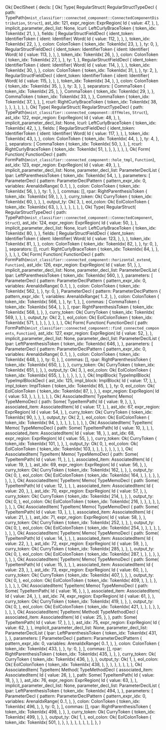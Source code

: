 Ok(
    DeclSheet {
        decls: [
            Ok(
                Type(
                    RegularStruct(
                        RegularStructTypeDecl {
                            path: TypePath(`mnist_classifier::connected_component::ConnectedComponentDistribution`, `Struct`),
                            ast_idx: 121,
                            expr_region: ExprRegion(
                                Id {
                                    value: 47,
                                },
                            ),
                            implicit_parameter_decl_list: None,
                            lcurl: LeftCurlyBraceToken {
                                token_idx: TokenIdx(
                                    21,
                                ),
                            },
                            fields: [
                                RegularStructFieldDecl {
                                    ident_token: IdentifierToken {
                                        ident: Identifier(
                                            Word(
                                                Id {
                                                    value: 112,
                                                },
                                            ),
                                        ),
                                        token_idx: TokenIdx(
                                            22,
                                        ),
                                    },
                                    colon: ColonToken {
                                        token_idx: TokenIdx(
                                            23,
                                        ),
                                    },
                                    ty: 0,
                                },
                                RegularStructFieldDecl {
                                    ident_token: IdentifierToken {
                                        ident: Identifier(
                                            Word(
                                                Id {
                                                    value: 113,
                                                },
                                            ),
                                        ),
                                        token_idx: TokenIdx(
                                            26,
                                        ),
                                    },
                                    colon: ColonToken {
                                        token_idx: TokenIdx(
                                            27,
                                        ),
                                    },
                                    ty: 1,
                                },
                                RegularStructFieldDecl {
                                    ident_token: IdentifierToken {
                                        ident: Identifier(
                                            Word(
                                                Id {
                                                    value: 114,
                                                },
                                            ),
                                        ),
                                        token_idx: TokenIdx(
                                            30,
                                        ),
                                    },
                                    colon: ColonToken {
                                        token_idx: TokenIdx(
                                            31,
                                        ),
                                    },
                                    ty: 2,
                                },
                                RegularStructFieldDecl {
                                    ident_token: IdentifierToken {
                                        ident: Identifier(
                                            Word(
                                                Id {
                                                    value: 115,
                                                },
                                            ),
                                        ),
                                        token_idx: TokenIdx(
                                            34,
                                        ),
                                    },
                                    colon: ColonToken {
                                        token_idx: TokenIdx(
                                            35,
                                        ),
                                    },
                                    ty: 3,
                                },
                            ],
                            separators: [
                                CommaToken {
                                    token_idx: TokenIdx(
                                        25,
                                    ),
                                },
                                CommaToken {
                                    token_idx: TokenIdx(
                                        29,
                                    ),
                                },
                                CommaToken {
                                    token_idx: TokenIdx(
                                        33,
                                    ),
                                },
                                CommaToken {
                                    token_idx: TokenIdx(
                                        37,
                                    ),
                                },
                            ],
                            rcurl: RightCurlyBraceToken {
                                token_idx: TokenIdx(
                                    38,
                                ),
                            },
                        },
                    ),
                ),
            ),
            Ok(
                Type(
                    RegularStruct(
                        RegularStructTypeDecl {
                            path: TypePath(`mnist_classifier::connected_component::EffHoles`, `Struct`),
                            ast_idx: 122,
                            expr_region: ExprRegion(
                                Id {
                                    value: 48,
                                },
                            ),
                            implicit_parameter_decl_list: None,
                            lcurl: LeftCurlyBraceToken {
                                token_idx: TokenIdx(
                                    42,
                                ),
                            },
                            fields: [
                                RegularStructFieldDecl {
                                    ident_token: IdentifierToken {
                                        ident: Identifier(
                                            Word(
                                                Id {
                                                    value: 117,
                                                },
                                            ),
                                        ),
                                        token_idx: TokenIdx(
                                            43,
                                        ),
                                    },
                                    colon: ColonToken {
                                        token_idx: TokenIdx(
                                            44,
                                        ),
                                    },
                                    ty: 4,
                                },
                            ],
                            separators: [
                                CommaToken {
                                    token_idx: TokenIdx(
                                        50,
                                    ),
                                },
                            ],
                            rcurl: RightCurlyBraceToken {
                                token_idx: TokenIdx(
                                    51,
                                ),
                            },
                        },
                    ),
                ),
            ),
            Ok(
                Form(
                    Function(
                        FunctionDecl {
                            path: FormPath(`mnist_classifier::connected_component::hole_tmpl`, `Function`),
                            ast_idx: 123,
                            expr_region: ExprRegion(
                                Id {
                                    value: 49,
                                },
                            ),
                            implicit_parameter_decl_list: None,
                            parameter_decl_list: ParameterDeclList {
                                lpar: LeftParenthesisToken {
                                    token_idx: TokenIdx(
                                        54,
                                    ),
                                },
                                parameters: [
                                    ParameterDecl {
                                        pattern: ParameterDeclPattern {
                                            pattern_expr_idx: 0,
                                            variables: ArenaIdxRange(
                                                0..1,
                                            ),
                                        },
                                        colon: ColonToken {
                                            token_idx: TokenIdx(
                                                56,
                                            ),
                                        },
                                        ty: 1,
                                    },
                                ],
                                commas: [],
                                rpar: RightParenthesisToken {
                                    token_idx: TokenIdx(
                                        59,
                                    ),
                                },
                            },
                            curry_token: Ok(
                                CurryToken {
                                    token_idx: TokenIdx(
                                        60,
                                    ),
                                },
                            ),
                            output_ty: Ok(
                                3,
                            ),
                            eol_colon: Ok(
                                EolColonToken {
                                    token_idx: TokenIdx(
                                        63,
                                    ),
                                },
                            ),
                        },
                    ),
                ),
            ),
            Ok(
                Type(
                    RegularStruct(
                        RegularStructTypeDecl {
                            path: TypePath(`mnist_classifier::connected_component::ConnectedComponent`, `Struct`),
                            ast_idx: 124,
                            expr_region: ExprRegion(
                                Id {
                                    value: 50,
                                },
                            ),
                            implicit_parameter_decl_list: None,
                            lcurl: LeftCurlyBraceToken {
                                token_idx: TokenIdx(
                                    80,
                                ),
                            },
                            fields: [
                                RegularStructFieldDecl {
                                    ident_token: IdentifierToken {
                                        ident: Identifier(
                                            Word(
                                                Id {
                                                    value: 123,
                                                },
                                            ),
                                        ),
                                        token_idx: TokenIdx(
                                            81,
                                        ),
                                    },
                                    colon: ColonToken {
                                        token_idx: TokenIdx(
                                            82,
                                        ),
                                    },
                                    ty: 0,
                                },
                            ],
                            separators: [],
                            rcurl: RightCurlyBraceToken {
                                token_idx: TokenIdx(
                                    84,
                                ),
                            },
                        },
                    ),
                ),
            ),
            Ok(
                Form(
                    Function(
                        FunctionDecl {
                            path: FormPath(`mnist_classifier::connected_component::horizontal_extend`, `Function`),
                            ast_idx: 126,
                            expr_region: ExprRegion(
                                Id {
                                    value: 51,
                                },
                            ),
                            implicit_parameter_decl_list: None,
                            parameter_decl_list: ParameterDeclList {
                                lpar: LeftParenthesisToken {
                                    token_idx: TokenIdx(
                                        560,
                                    ),
                                },
                                parameters: [
                                    ParameterDecl {
                                        pattern: ParameterDeclPattern {
                                            pattern_expr_idx: 0,
                                            variables: ArenaIdxRange(
                                                0..1,
                                            ),
                                        },
                                        colon: ColonToken {
                                            token_idx: TokenIdx(
                                                562,
                                            ),
                                        },
                                        ty: 0,
                                    },
                                    ParameterDecl {
                                        pattern: ParameterDeclPattern {
                                            pattern_expr_idx: 1,
                                            variables: ArenaIdxRange(
                                                1..2,
                                            ),
                                        },
                                        colon: ColonToken {
                                            token_idx: TokenIdx(
                                                566,
                                            ),
                                        },
                                        ty: 1,
                                    },
                                ],
                                commas: [
                                    CommaToken {
                                        token_idx: TokenIdx(
                                            564,
                                        ),
                                    },
                                ],
                                rpar: RightParenthesisToken {
                                    token_idx: TokenIdx(
                                        568,
                                    ),
                                },
                            },
                            curry_token: Ok(
                                CurryToken {
                                    token_idx: TokenIdx(
                                        569,
                                    ),
                                },
                            ),
                            output_ty: Ok(
                                2,
                            ),
                            eol_colon: Ok(
                                EolColonToken {
                                    token_idx: TokenIdx(
                                        571,
                                    ),
                                },
                            ),
                        },
                    ),
                ),
            ),
            Ok(
                Form(
                    Function(
                        FunctionDecl {
                            path: FormPath(`mnist_classifier::connected_component::find_connected_components`, `Function`),
                            ast_idx: 127,
                            expr_region: ExprRegion(
                                Id {
                                    value: 52,
                                },
                            ),
                            implicit_parameter_decl_list: None,
                            parameter_decl_list: ParameterDeclList {
                                lpar: LeftParenthesisToken {
                                    token_idx: TokenIdx(
                                        646,
                                    ),
                                },
                                parameters: [
                                    ParameterDecl {
                                        pattern: ParameterDeclPattern {
                                            pattern_expr_idx: 0,
                                            variables: ArenaIdxRange(
                                                0..1,
                                            ),
                                        },
                                        colon: ColonToken {
                                            token_idx: TokenIdx(
                                                648,
                                            ),
                                        },
                                        ty: 0,
                                    },
                                ],
                                commas: [],
                                rpar: RightParenthesisToken {
                                    token_idx: TokenIdx(
                                        650,
                                    ),
                                },
                            },
                            curry_token: Ok(
                                CurryToken {
                                    token_idx: TokenIdx(
                                        651,
                                    ),
                                },
                            ),
                            output_ty: Ok(
                                3,
                            ),
                            eol_colon: Ok(
                                EolColonToken {
                                    token_idx: TokenIdx(
                                        655,
                                    ),
                                },
                            ),
                        },
                    ),
                ),
            ),
            Ok(
                ImplBlock(
                    TypeImplBlock(
                        TypeImplBlockDecl {
                            ast_idx: 125,
                            impl_block: ImplBlock(
                                Id {
                                    value: 17,
                                },
                            ),
                            impl_token: ImplToken {
                                token_idx: TokenIdx(
                                    85,
                                ),
                            },
                            ty: 0,
                            eol_colon: Ok(
                                EolColonToken {
                                    token_idx: TokenIdx(
                                        87,
                                    ),
                                },
                            ),
                            expr_region: ExprRegion(
                                Id {
                                    value: 53,
                                },
                            ),
                        },
                    ),
                ),
            ),
            Ok(
                AssociatedItem(
                    TypeItem(
                        Memo(
                            TypeMemoDecl {
                                path: Some(
                                    TypeItemPath(
                                        Id {
                                            value: 9,
                                        },
                                    ),
                                ),
                                associated_item: AssociatedItem(
                                    Id {
                                        value: 17,
                                    },
                                ),
                                ast_idx: 67,
                                expr_region: ExprRegion(
                                    Id {
                                        value: 54,
                                    },
                                ),
                                curry_token: Ok(
                                    CurryToken {
                                        token_idx: TokenIdx(
                                            90,
                                        ),
                                    },
                                ),
                                output_ty: Ok(
                                    2,
                                ),
                                eol_colon: Ok(
                                    EolColonToken {
                                        token_idx: TokenIdx(
                                            94,
                                        ),
                                    },
                                ),
                            },
                        ),
                    ),
                ),
            ),
            Ok(
                AssociatedItem(
                    TypeItem(
                        Memo(
                            TypeMemoDecl {
                                path: Some(
                                    TypeItemPath(
                                        Id {
                                            value: 10,
                                        },
                                    ),
                                ),
                                associated_item: AssociatedItem(
                                    Id {
                                        value: 18,
                                    },
                                ),
                                ast_idx: 68,
                                expr_region: ExprRegion(
                                    Id {
                                        value: 55,
                                    },
                                ),
                                curry_token: Ok(
                                    CurryToken {
                                        token_idx: TokenIdx(
                                            101,
                                        ),
                                    },
                                ),
                                output_ty: Ok(
                                    0,
                                ),
                                eol_colon: Ok(
                                    EolColonToken {
                                        token_idx: TokenIdx(
                                            103,
                                        ),
                                    },
                                ),
                            },
                        ),
                    ),
                ),
            ),
            Ok(
                AssociatedItem(
                    TypeItem(
                        Memo(
                            TypeMemoDecl {
                                path: Some(
                                    TypeItemPath(
                                        Id {
                                            value: 11,
                                        },
                                    ),
                                ),
                                associated_item: AssociatedItem(
                                    Id {
                                        value: 19,
                                    },
                                ),
                                ast_idx: 69,
                                expr_region: ExprRegion(
                                    Id {
                                        value: 56,
                                    },
                                ),
                                curry_token: Ok(
                                    CurryToken {
                                        token_idx: TokenIdx(
                                            162,
                                        ),
                                    },
                                ),
                                output_ty: Ok(
                                    0,
                                ),
                                eol_colon: Ok(
                                    EolColonToken {
                                        token_idx: TokenIdx(
                                            164,
                                        ),
                                    },
                                ),
                            },
                        ),
                    ),
                ),
            ),
            Ok(
                AssociatedItem(
                    TypeItem(
                        Memo(
                            TypeMemoDecl {
                                path: Some(
                                    TypeItemPath(
                                        Id {
                                            value: 12,
                                        },
                                    ),
                                ),
                                associated_item: AssociatedItem(
                                    Id {
                                        value: 20,
                                    },
                                ),
                                ast_idx: 70,
                                expr_region: ExprRegion(
                                    Id {
                                        value: 57,
                                    },
                                ),
                                curry_token: Ok(
                                    CurryToken {
                                        token_idx: TokenIdx(
                                            214,
                                        ),
                                    },
                                ),
                                output_ty: Ok(
                                    0,
                                ),
                                eol_colon: Ok(
                                    EolColonToken {
                                        token_idx: TokenIdx(
                                            216,
                                        ),
                                    },
                                ),
                            },
                        ),
                    ),
                ),
            ),
            Ok(
                AssociatedItem(
                    TypeItem(
                        Memo(
                            TypeMemoDecl {
                                path: Some(
                                    TypeItemPath(
                                        Id {
                                            value: 13,
                                        },
                                    ),
                                ),
                                associated_item: AssociatedItem(
                                    Id {
                                        value: 21,
                                    },
                                ),
                                ast_idx: 71,
                                expr_region: ExprRegion(
                                    Id {
                                        value: 58,
                                    },
                                ),
                                curry_token: Ok(
                                    CurryToken {
                                        token_idx: TokenIdx(
                                            252,
                                        ),
                                    },
                                ),
                                output_ty: Ok(
                                    0,
                                ),
                                eol_colon: Ok(
                                    EolColonToken {
                                        token_idx: TokenIdx(
                                            254,
                                        ),
                                    },
                                ),
                            },
                        ),
                    ),
                ),
            ),
            Ok(
                AssociatedItem(
                    TypeItem(
                        Memo(
                            TypeMemoDecl {
                                path: Some(
                                    TypeItemPath(
                                        Id {
                                            value: 14,
                                        },
                                    ),
                                ),
                                associated_item: AssociatedItem(
                                    Id {
                                        value: 22,
                                    },
                                ),
                                ast_idx: 72,
                                expr_region: ExprRegion(
                                    Id {
                                        value: 59,
                                    },
                                ),
                                curry_token: Ok(
                                    CurryToken {
                                        token_idx: TokenIdx(
                                            285,
                                        ),
                                    },
                                ),
                                output_ty: Ok(
                                    0,
                                ),
                                eol_colon: Ok(
                                    EolColonToken {
                                        token_idx: TokenIdx(
                                            287,
                                        ),
                                    },
                                ),
                            },
                        ),
                    ),
                ),
            ),
            Ok(
                AssociatedItem(
                    TypeItem(
                        Memo(
                            TypeMemoDecl {
                                path: Some(
                                    TypeItemPath(
                                        Id {
                                            value: 15,
                                        },
                                    ),
                                ),
                                associated_item: AssociatedItem(
                                    Id {
                                        value: 23,
                                    },
                                ),
                                ast_idx: 73,
                                expr_region: ExprRegion(
                                    Id {
                                        value: 60,
                                    },
                                ),
                                curry_token: Ok(
                                    CurryToken {
                                        token_idx: TokenIdx(
                                            407,
                                        ),
                                    },
                                ),
                                output_ty: Ok(
                                    0,
                                ),
                                eol_colon: Ok(
                                    EolColonToken {
                                        token_idx: TokenIdx(
                                            409,
                                        ),
                                    },
                                ),
                            },
                        ),
                    ),
                ),
            ),
            Ok(
                AssociatedItem(
                    TypeItem(
                        Memo(
                            TypeMemoDecl {
                                path: Some(
                                    TypeItemPath(
                                        Id {
                                            value: 16,
                                        },
                                    ),
                                ),
                                associated_item: AssociatedItem(
                                    Id {
                                        value: 24,
                                    },
                                ),
                                ast_idx: 74,
                                expr_region: ExprRegion(
                                    Id {
                                        value: 61,
                                    },
                                ),
                                curry_token: Ok(
                                    CurryToken {
                                        token_idx: TokenIdx(
                                            419,
                                        ),
                                    },
                                ),
                                output_ty: Ok(
                                    0,
                                ),
                                eol_colon: Ok(
                                    EolColonToken {
                                        token_idx: TokenIdx(
                                            421,
                                        ),
                                    },
                                ),
                            },
                        ),
                    ),
                ),
            ),
            Ok(
                AssociatedItem(
                    TypeItem(
                        Method(
                            TypeMethodDecl {
                                associated_item: AssociatedItem(
                                    Id {
                                        value: 25,
                                    },
                                ),
                                path: Some(
                                    TypeItemPath(
                                        Id {
                                            value: 17,
                                        },
                                    ),
                                ),
                                ast_idx: 75,
                                expr_region: ExprRegion(
                                    Id {
                                        value: 62,
                                    },
                                ),
                                implicit_parameter_decl_list: None,
                                parameter_decl_list: ParameterDeclList {
                                    lpar: LeftParenthesisToken {
                                        token_idx: TokenIdx(
                                            431,
                                        ),
                                    },
                                    parameters: [
                                        ParameterDecl {
                                            pattern: ParameterDeclPattern {
                                                pattern_expr_idx: 0,
                                                variables: ArenaIdxRange(
                                                    0..1,
                                                ),
                                            },
                                            colon: ColonToken {
                                                token_idx: TokenIdx(
                                                    433,
                                                ),
                                            },
                                            ty: 0,
                                        },
                                    ],
                                    commas: [],
                                    rpar: RightParenthesisToken {
                                        token_idx: TokenIdx(
                                            435,
                                        ),
                                    },
                                },
                                curry_token: Ok(
                                    CurryToken {
                                        token_idx: TokenIdx(
                                            436,
                                        ),
                                    },
                                ),
                                output_ty: Ok(
                                    1,
                                ),
                                eol_colon: Ok(
                                    EolColonToken {
                                        token_idx: TokenIdx(
                                            438,
                                        ),
                                    },
                                ),
                            },
                        ),
                    ),
                ),
            ),
            Ok(
                AssociatedItem(
                    TypeItem(
                        Method(
                            TypeMethodDecl {
                                associated_item: AssociatedItem(
                                    Id {
                                        value: 26,
                                    },
                                ),
                                path: Some(
                                    TypeItemPath(
                                        Id {
                                            value: 18,
                                        },
                                    ),
                                ),
                                ast_idx: 76,
                                expr_region: ExprRegion(
                                    Id {
                                        value: 63,
                                    },
                                ),
                                implicit_parameter_decl_list: None,
                                parameter_decl_list: ParameterDeclList {
                                    lpar: LeftParenthesisToken {
                                        token_idx: TokenIdx(
                                            494,
                                        ),
                                    },
                                    parameters: [
                                        ParameterDecl {
                                            pattern: ParameterDeclPattern {
                                                pattern_expr_idx: 0,
                                                variables: ArenaIdxRange(
                                                    0..1,
                                                ),
                                            },
                                            colon: ColonToken {
                                                token_idx: TokenIdx(
                                                    496,
                                                ),
                                            },
                                            ty: 0,
                                        },
                                    ],
                                    commas: [],
                                    rpar: RightParenthesisToken {
                                        token_idx: TokenIdx(
                                            498,
                                        ),
                                    },
                                },
                                curry_token: Ok(
                                    CurryToken {
                                        token_idx: TokenIdx(
                                            499,
                                        ),
                                    },
                                ),
                                output_ty: Ok(
                                    1,
                                ),
                                eol_colon: Ok(
                                    EolColonToken {
                                        token_idx: TokenIdx(
                                            501,
                                        ),
                                    },
                                ),
                            },
                        ),
                    ),
                ),
            ),
        ],
    },
)